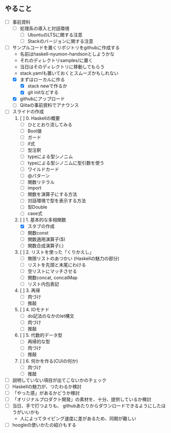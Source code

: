 やること
--------

* [ ] 事前資料
	+ [ ] 処理系の導入と対話環境
		- [ ] UbuntuのLTSに関する注意
		- [ ] Stackのバージョンに関する注意
* [ ] サンプルコードを置くリポジトリをgithubに作成する
	+ 名前はhaskell-nyumon-handsonとしようかな
	+ それのディレクトリsamples/に置く
	+ 当日はそのディレクトリに移動してもらう
	+ stack.yamlも置いておくとスムーズかもしれない
	+ [x] まずはローカルに作る
		- [x] stack newで作るか
		- [x] git initなどする
	+ [x] githubにアップロード
	+ [ ] Qiitaの事前資料でアナウンス
* [ ] スライドの作成
	1. [ ] 0. Haskellの概要
		- [ ] ひととおり流してみる
		- [ ] Bool値
		- [ ] ガード
		- [ ] if式
		- [ ] 型注釈
		- [ ] typeによる型シノニム
		- [ ] typeによる型シノニムに型引数を使う
		- [ ] ワイルドカード
		- [ ] @パターン
		- [ ] 関数リテラル
		- [ ] import
		- [ ] 関数を演算子にする方法
		- [ ] 対話環境で型を表示する方法
		- [ ] 型Double
		- [ ] case式
	2. [ ] 1. 基本的な多相関数
		- [x] スタブの作成
		- [ ] 関数const
		- [ ] 関数適用演算子($)
		- [ ] 関数合成演算子(.)
	3. [ ] 2. リストを使った「くりかえし」
		- [ ] 無限リストのあつかい (Haskellの魅力の部分)
		- [ ] リストを先頭と末尾にわける
		- [ ] 空リストにマッチさせる
		- [ ] 関数concat, concatMap
		- [ ] リスト内包表記
	4. [ ] 3. 再帰
		- [ ] 肉づけ
		- [ ] 推敲
	5. [ ] 4. IOモナド
		- [ ] do記法のなかのlet構文
		- [ ] 肉づけ
		- [ ] 推敲
	6. [ ] 5. 代数的データ型
		- [ ] 再帰的な型
		- [ ] 肉づけ
		- [ ] 推敲
	7. [ ] 6. 何かを作る(CUIの何か)
		- [ ] 肉づけ
		- [ ] 推敲
* [ ] 説明していない項目が出てこないかのチェック
* [ ] Haskellの魅力が、つたわるか検討
* [ ] 「やった感」があるかどうか検討
* [ ] 「オリジナルプロダクト開発」の素材を、十分、提供しているか検討
* [ ] 当日、手で打つよりも、
	githubあたりからダウンロードできるようにしたほうがいいかも
	+ 人によってタイピング速度に差があるため、同期が難しい
* [ ] hoogleの使いかたの紹介もする
